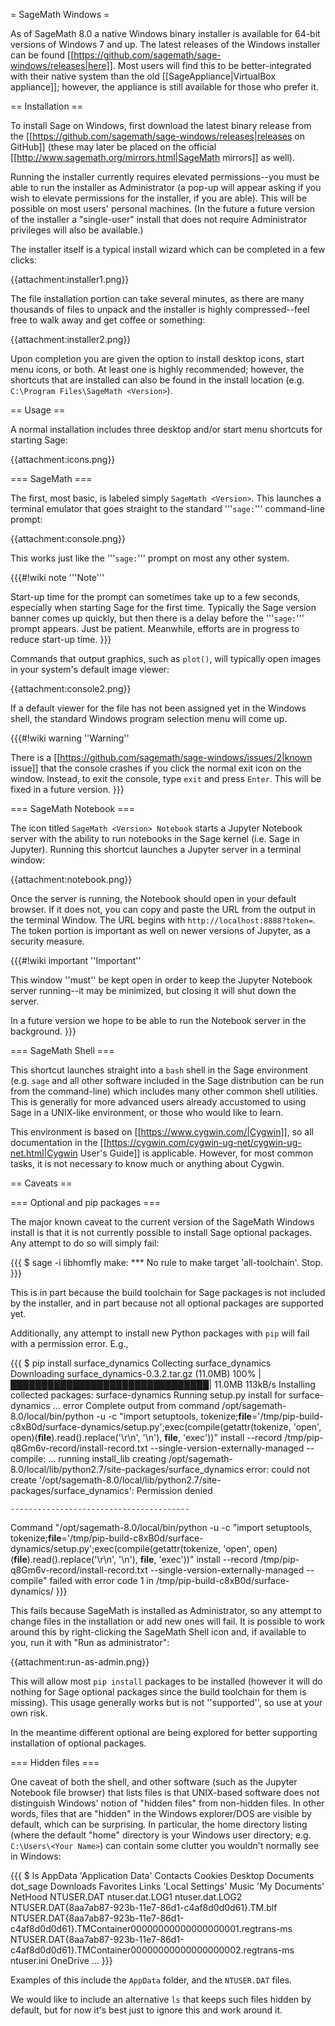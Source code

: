 = SageMath Windows =

As of SageMath 8.0 a native Windows binary installer is available for 64-bit versions of Windows 7 and up.  The latest releases of the Windows installer can be found [[https://github.com/sagemath/sage-windows/releases|here]].  Most users will find this to be better-integrated with their native system than the old [[SageAppliance|VirtualBox appliance]]; however, the appliance is still available for those who prefer it.

== Installation ==

To install Sage on Windows, first download the latest binary release from the [[https://github.com/sagemath/sage-windows/releases|releases on GitHub]] (these may later be placed on the official [[http://www.sagemath.org/mirrors.html|SageMath mirrors]] as well).

Running the installer currently requires elevated permissions--you must be able to run the installer as Administrator (a pop-up will appear asking if you wish to elevate permissions for the installer, if you are able).  This will be possible on most users' personal machines.  (In the future a future version of the installer a "single-user" install that does not require Administrator privileges will also be available.)

The installer itself is a typical install wizard which can be completed in a few clicks:

{{attachment:installer1.png}}

The file installation portion can take several minutes, as there are many thousands of files to unpack and the installer is highly compressed--feel free to walk away and get coffee or something:

{{attachment:installer2.png}}

Upon completion you are given the option to install desktop icons, start menu icons, or both.  At least one is highly recommended; however, the shortcuts that are installed can also be found in the install location (e.g. `C:\Program Files\SageMath <Version>`).

== Usage ==

A normal installation includes three desktop and/or start menu shortcuts for starting Sage:

{{attachment:icons.png}}

=== SageMath ===

The first, most basic, is labeled simply `SageMath <Version>`.  This launches a terminal emulator that goes straight to the standard '''`sage:`''' command-line prompt:

{{attachment:console.png}}

This works just like the '''`sage:`''' prompt on most any other system.

{{{#!wiki note
'''Note'''

Start-up time for the prompt can sometimes take up to a few seconds, especially when starting Sage for the first time.  Typically the Sage version banner comes up quickly, but then there is a delay before the '''`sage:`''' prompt appears.  Just be patient.  Meanwhile, efforts are in progress to reduce start-up time.
}}}

Commands that output graphics, such as `plot()`, will typically open images in your system's default image viewer:

{{attachment:console2.png}}

If a default viewer for the file has not been assigned yet in the Windows shell, the standard Windows program selection menu will come up.

{{{#!wiki warning
''Warning''

There is a [[https://github.com/sagemath/sage-windows/issues/2|known issue]] that the console crashes if you click the normal exit icon on the window.  Instead, to exit the console, type `exit` and press `Enter`.  This will be fixed in a future version.
}}}

=== SageMath Notebook ===

The icon titled `SageMath <Version> Notebook` starts a Jupyter Notebook server with the ability to run notebooks in the Sage kernel (i.e. Sage in Jupyter).  Running this shortcut launches a Jupyter server in a terminal window:

{{attachment:notebook.png}}

Once the server is running, the Notebook should open in your default browser.  If it does not, you can copy and paste the URL from the output in the terminal Window.  The URL begins with `http://localhost:8888?token=`.  The token portion is important as well on newer versions of Jupyter, as a security measure.

{{{#!wiki important
''Important''

This window ''must'' be kept open in order to keep the Jupyter Notebook server running--it may be minimized, but closing it will shut down the server.

In a future version we hope to be able to run the Notebook server in the background.
}}}

=== SageMath Shell ===

This shortcut launches straight into a `bash` shell in the Sage environment (e.g. `sage` and all other software included in the Sage distribution can be run from the command-line) which includes many other common shell utilities.  This is generally for more advanced users already accustomed to using Sage in a UNIX-like environment, or those who would like to learn.

This environment is based on [[https://www.cygwin.com/|Cygwin]], so all documentation in the [[https://cygwin.com/cygwin-ug-net/cygwin-ug-net.html|Cygwin User's Guide]] is applicable.  However, for most common tasks, it is not necessary to know much or anything about Cygwin.

== Caveats ==

=== Optional and pip packages ===

The major known caveat to the current version of the SageMath Windows install is that it is not currently possible to install Sage optional packages.  Any attempt to do so will simply fail:

{{{
$ sage -i libhomfly
make: *** No rule to make target 'all-toolchain'.  Stop.
}}}

This is in part because the build toolchain for Sage packages is not included by the installer, and in part because not all optional packages are supported yet.

Additionally, any attempt to install new Python packages with `pip` will fail with a permission error.  E.g.,

{{{
$ pip install surface_dynamics
Collecting surface_dynamics
  Downloading surface_dynamics-0.3.2.tar.gz (11.0MB)
    100% |████████████████████████████████| 11.0MB 113kB/s
Installing collected packages: surface-dynamics
  Running setup.py install for surface-dynamics ... error
    Complete output from command /opt/sagemath-8.0/local/bin/python -u -c "import setuptools, tokenize;__file__='/tmp/pip-build-c8xB0d/surface-dynamics/setup.py';exec(compile(getattr(tokenize, 'open', open)(__file__).read().replace('\r\n', '\n'), __file__, 'exec'))" install --record /tmp/pip-q8Gm6v-record/install-record.txt --single-version-externally-managed --compile:
...
    running install_lib
    creating /opt/sagemath-8.0/local/lib/python2.7/site-packages/surface_dynamics
    error: could not create '/opt/sagemath-8.0/local/lib/python2.7/site-packages/surface_dynamics': Permission denied

    ----------------------------------------
Command "/opt/sagemath-8.0/local/bin/python -u -c "import setuptools, tokenize;__file__='/tmp/pip-build-c8xB0d/surface-dynamics/setup.py';exec(compile(getattr(tokenize, 'open', open)(__file__).read().replace('\r\n', '\n'), __file__, 'exec'))" install --record /tmp/pip-q8Gm6v-record/install-record.txt --single-version-externally-managed --compile" failed with error code 1 in /tmp/pip-build-c8xB0d/surface-dynamics/
}}}

This fails because SageMath is installed as Administrator, so any attempt to change files in the installation or add new ones will fail.  It is possible to work around this by right-clicking the SageMath Shell icon and, if available to you, run it with "Run as administrator":

{{attachment:run-as-admin.png}}

This will allow most `pip install` packages to be installed (however it will do nothing for Sage optional packages since the build toolchain for them is missing).  This usage generally works but is not ''supported'', so use at your own risk.

In the meantime different optional are being explored for better supporting installation of optional packages.

=== Hidden files ===

One caveat of both the shell, and other software (such as the Jupyter Notebook file browser) that lists files is that UNIX-based software does not distinguish Windows' notion of "hidden files" from non-hidden files.  In other words, files that are "hidden" in the Windows explorer/DOS are visible by default, which can be surprising.  In particular, the home directory listing (where the default "home" directory is your Windows user directory; e.g. `C:\Users\<Your Name>`) can contain some clutter you wouldn't normally see in Windows:

{{{
$ ls
 AppData
'Application Data'
 Contacts
 Cookies
 Desktop
 Documents
 dot_sage
 Downloads
 Favorites
 Links
'Local Settings'
 Music
'My Documents'
 NetHood
 NTUSER.DAT
 ntuser.dat.LOG1
 ntuser.dat.LOG2
 NTUSER.DAT{8aa7ab87-923b-11e7-86d1-c4af8d0d0d61}.TM.blf
 NTUSER.DAT{8aa7ab87-923b-11e7-86d1-c4af8d0d0d61}.TMContainer00000000000000000001.regtrans-ms
 NTUSER.DAT{8aa7ab87-923b-11e7-86d1-c4af8d0d0d61}.TMContainer00000000000000000002.regtrans-ms
 ntuser.ini
 OneDrive
 ...
}}}

Examples of this include the `AppData` folder, and the `NTUSER.DAT` files.

We would like to include an alternative `ls` that keeps such files hidden by default, but for now it's best just to ignore this and work around it.
